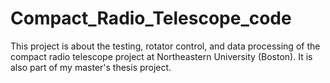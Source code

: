 # Compact_Radio_Telescope_code
This project is about the testing, rotator control, and data processing of the compact radio telescope project at Northeastern University (Boston). It is also part of my master's thesis project.
